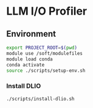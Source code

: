 # LLM I/O Profiler

## Environment

```bash
export PROJECT_ROOT=$(pwd)
module use /soft/modulefiles 
module load conda
conda activate
source ./scripts/setup-env.sh
```

### Install DLIO

```bash
./scripts/install-dlio.sh
```

